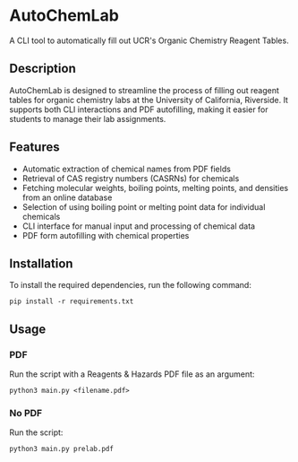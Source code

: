 # AutoChemLab

A CLI tool to automatically fill out UCR's Organic Chemistry Reagent Tables.

## Description

AutoChemLab is designed to streamline the process of filling out reagent tables for organic chemistry labs at the University of California, Riverside. It supports both CLI interactions and PDF autofilling, making it easier for students to manage their lab assignments.

## Features

- Automatic extraction of chemical names from PDF fields
- Retrieval of CAS registry numbers (CASRNs) for chemicals
- Fetching molecular weights, boiling points, melting points, and densities from an online database
- Selection of using boiling point or melting point data for individual chemicals
- CLI interface for manual input and processing of chemical data
- PDF form autofilling with chemical properties

## Installation

To install the required dependencies, run the following command:

```shell
pip install -r requirements.txt
```

## Usage

### PDF
Run the script with a Reagents & Hazards PDF file as an argument:

```shell
python3 main.py <filename.pdf>
```

### No PDF
Run the script:

```shell
python3 main.py prelab.pdf
```
